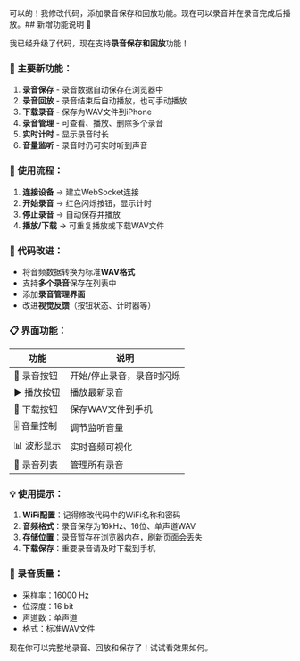 可以的！我修改代码，添加录音保存和回放功能。现在可以录音并在录音完成后播放。## 新增功能说明 🎉

我已经升级了代码，现在支持**录音保存和回放**功能！

### 📱 主要新功能：

1. **录音保存** - 录音数据自动保存在浏览器中
2. **录音回放** - 录音结束后自动播放，也可手动播放
3. **下载录音** - 保存为WAV文件到iPhone
4. **录音管理** - 可查看、播放、删除多个录音
5. **实时计时** - 显示录音时长
6. **音量监听** - 录音时仍可实时听到声音

### 🎯 使用流程：

1. **连接设备** → 建立WebSocket连接
2. **开始录音** → 红色闪烁按钮，显示计时
3. **停止录音** → 自动保存并播放
4. **播放/下载** → 可重复播放或下载WAV文件

### 🔧 代码改进：

- 将音频数据转换为标准**WAV格式**
- 支持**多个录音**保存在列表中
- 添加**录音管理界面**
- 改进**视觉反馈**（按钮状态、计时器等）

### 📋 界面功能：

| 功能       | 说明                      |
| ---------- | ------------------------- |
| 🔴 录音按钮 | 开始/停止录音，录音时闪烁 |
| ▶️ 播放按钮 | 播放最新录音              |
| 💾 下载按钮 | 保存WAV文件到手机         |
| 🎚️ 音量控制 | 调节监听音量              |
| 📊 波形显示 | 实时音频可视化            |
| 📝 录音列表 | 管理所有录音              |

### 💡 使用提示：

1. **WiFi配置**：记得修改代码中的WiFi名称和密码
2. **音频格式**：录音保存为16kHz、16位、单声道WAV
3. **存储位置**：录音暂存在浏览器内存，刷新页面会丢失
4. **下载保存**：重要录音请及时下载到手机

### 🎵 录音质量：

- 采样率：16000 Hz
- 位深度：16 bit
- 声道数：单声道
- 格式：标准WAV文件

现在你可以完整地录音、回放和保存了！试试看效果如何。